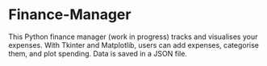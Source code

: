 # Finance-Manager
This Python finance manager (work in progress) tracks and visualises your expenses. With Tkinter and Matplotlib, users can add expenses, categorise them, and plot spending. Data is saved in a JSON file.
